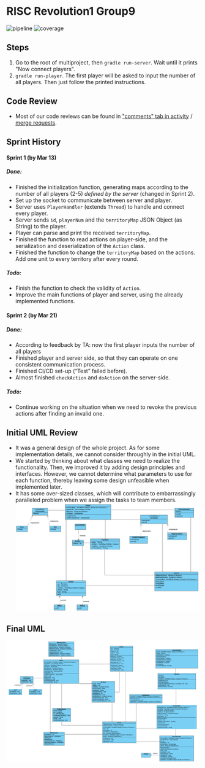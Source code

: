 # RISC Revolution1 Group9
![pipeline](https://gitlab.oit.duke.edu/yy258/ece651-spr20-g9/badges/master/pipeline.svg)
![coverage](https://gitlab.oit.duke.edu/yy258/ece651-spr20-g9/badges/master/coverage.svg?job=test)

## Steps
1. Go to the root of multiproject, then `gradle run-server`. Wait until it prints "Now connect players".
2. `gradle run-player`. The first player will be asked to input the number of all players. Then just follow the printed instructions.

## Code Review
* Most of our code reviews can be found in ["comments" tab in activity](https://gitlab.oit.duke.edu/yy258/ece651-spr20-g9/activity) / [merge requests](https://gitlab.oit.duke.edu/yy258/ece651-spr20-g9/-/merge_requests?scope=all&utf8=%E2%9C%93&state=merged). 

## Sprint History
#### Sprint 1 (by Mar 13)
##### Done:
* Finished the initialization function, generating maps according to the number of all players (2-5) _defined by the server_ (changed in Sprint 2).
* Set up the socket to communicate between server and player.
* Server uses  `PlayerHandler` (extends `Thread`)  to handle and connect every player.
* Server sends `id`, `playerNum` and the `territoryMap` JSON Object (as String) to the player.
* Player can parse and print the received `territoryMap`.
* Finished the function to read actions on player-side, and the serialization and deserialization of the `Action` class.
* Finished the function to change the `territoryMap` based on the actions. Add one unit to every territory after every round. 

##### Todo:
* Finish the function to check the validity of `Action`.
* Improve the main functions of player and server, using the already implemented functions.

#### Sprint 2 (by Mar 21)
##### Done:
* According to feedback by TA: now the first player inputs the number of all players
* Finished player and server side, so that they can operate on one consistent communication process.
* Finished CI/CD set-up (“Test” failed before).
* Almost finished `checkAction` and `doAction` on the server-side. 

##### Todo:
* Continue working on the situation when we need to revoke the previous actions after finding an invalid one.

## Initial UML Review
* It was a general design of the whole project. As for some implementation details, we cannot consider throughly in the initial UML. 
* We started by thinking about what classes we need to realize the functionality. Then, we improved it by adding design principles and interfaces. However, we cannot determine what parameters to use for each function, thereby leaving some design unfeasible when implemented later.
* It has some over-sized classes, which will contribute to embarrassingly paralleled problem when we assign the tasks to team members.
![](./initial_uml.png)

## Final UML
![](./final_uml.png)